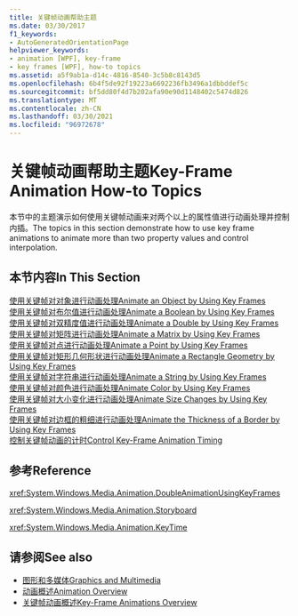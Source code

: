 ```yaml
---
title: 关键帧动画帮助主题
ms.date: 03/30/2017
f1_keywords:
- AutoGeneratedOrientationPage
helpviewer_keywords:
- animation [WPF], key-frame
- key frames [WPF], how-to topics
ms.assetid: a5f9ab1a-d14c-4816-8540-3c5b8c8143d5
ms.openlocfilehash: 6b4f5de92f19223a6692236fb3496a1dbbddef5c
ms.sourcegitcommit: bf5dd80f4d7b202afa90e90d1148402c5474d826
ms.translationtype: MT
ms.contentlocale: zh-CN
ms.lasthandoff: 03/30/2021
ms.locfileid: "96972678"
---
```

# <a name="key-frame-animation-how-to-topics"></a><span data-ttu-id="b9a96-102">关键帧动画帮助主题</span><span class="sxs-lookup"><span data-stu-id="b9a96-102">Key-Frame Animation How-to Topics</span></span>
<span data-ttu-id="b9a96-103">本节中的主题演示如何使用关键帧动画来对两个以上的属性值进行动画处理并控制内插。</span><span class="sxs-lookup"><span data-stu-id="b9a96-103">The topics in this section demonstrate how to use key frame animations to animate more than two property values and control interpolation.</span></span>  
  
## <a name="in-this-section"></a><span data-ttu-id="b9a96-104">本节内容</span><span class="sxs-lookup"><span data-stu-id="b9a96-104">In This Section</span></span>  
 [<span data-ttu-id="b9a96-105">使用关键帧对对象进行动画处理</span><span class="sxs-lookup"><span data-stu-id="b9a96-105">Animate an Object by Using Key Frames</span></span>](how-to-animate-an-object-by-using-key-frames.md)  
 [<span data-ttu-id="b9a96-106">使用关键帧对布尔值进行动画处理</span><span class="sxs-lookup"><span data-stu-id="b9a96-106">Animate a Boolean by Using Key Frames</span></span>](how-to-animate-a-boolean-by-using-key-frames.md)  
 [<span data-ttu-id="b9a96-107">使用关键帧对双精度值进行动画处理</span><span class="sxs-lookup"><span data-stu-id="b9a96-107">Animate a Double by Using Key Frames</span></span>](how-to-animate-a-double-by-using-key-frames.md)  
 [<span data-ttu-id="b9a96-108">使用关键帧对矩阵进行动画处理</span><span class="sxs-lookup"><span data-stu-id="b9a96-108">Animate a Matrix by Using Key Frames</span></span>](how-to-animate-a-matrix-by-using-key-frames.md)  
 [<span data-ttu-id="b9a96-109">使用关键帧对点进行动画处理</span><span class="sxs-lookup"><span data-stu-id="b9a96-109">Animate a Point by Using Key Frames</span></span>](how-to-animate-a-point-by-using-key-frames.md)  
 [<span data-ttu-id="b9a96-110">使用关键帧对矩形几何形状进行动画处理</span><span class="sxs-lookup"><span data-stu-id="b9a96-110">Animate a Rectangle Geometry by Using Key Frames</span></span>](how-to-animate-a-rectangle-geometry-by-using-key-frames.md)  
 [<span data-ttu-id="b9a96-111">使用关键帧对字符串进行动画处理</span><span class="sxs-lookup"><span data-stu-id="b9a96-111">Animate a String by Using Key Frames</span></span>](how-to-animate-a-string-by-using-key-frames.md)  
 [<span data-ttu-id="b9a96-112">使用关键帧对颜色进行动画处理</span><span class="sxs-lookup"><span data-stu-id="b9a96-112">Animate Color by Using Key Frames</span></span>](how-to-animate-color-by-using-key-frames.md)  
 [<span data-ttu-id="b9a96-113">使用关键帧对大小变化进行动画处理</span><span class="sxs-lookup"><span data-stu-id="b9a96-113">Animate Size Changes by Using Key Frames</span></span>](how-to-animate-size-changes-by-using-key-frames.md)  
 [<span data-ttu-id="b9a96-114">使用关键帧对边框的粗细进行动画处理</span><span class="sxs-lookup"><span data-stu-id="b9a96-114">Animate the Thickness of a Border by Using Key Frames</span></span>](how-to-animate-the-thickness-of-a-border-by-using-key-frames.md)  
 [<span data-ttu-id="b9a96-115">控制关键帧动画的计时</span><span class="sxs-lookup"><span data-stu-id="b9a96-115">Control Key-Frame Animation Timing</span></span>](how-to-control-key-frame-animation-timing.md)  
  
## <a name="reference"></a><span data-ttu-id="b9a96-116">参考</span><span class="sxs-lookup"><span data-stu-id="b9a96-116">Reference</span></span>  
 <xref:System.Windows.Media.Animation.DoubleAnimationUsingKeyFrames>  
  
 <xref:System.Windows.Media.Animation.Storyboard>  
  
 <xref:System.Windows.Media.Animation.KeyTime>  
  
## <a name="see-also"></a><span data-ttu-id="b9a96-117">请参阅</span><span class="sxs-lookup"><span data-stu-id="b9a96-117">See also</span></span>

- [<span data-ttu-id="b9a96-118">图形和多媒体</span><span class="sxs-lookup"><span data-stu-id="b9a96-118">Graphics and Multimedia</span></span>](index.md)
- [<span data-ttu-id="b9a96-119">动画概述</span><span class="sxs-lookup"><span data-stu-id="b9a96-119">Animation Overview</span></span>](animation-overview.md)
- [<span data-ttu-id="b9a96-120">关键帧动画概述</span><span class="sxs-lookup"><span data-stu-id="b9a96-120">Key-Frame Animations Overview</span></span>](key-frame-animations-overview.md)

